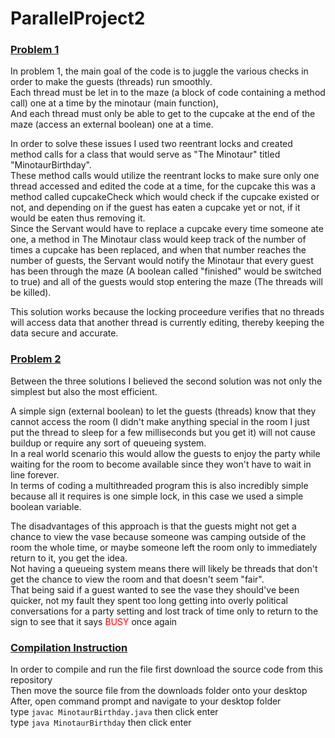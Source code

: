 # ParallelProject2

### <ins>Problem 1</ins>
In problem 1, the main goal of the code is to juggle the various checks in order to make the guests (threads) run smoothly. <br/>
Each thread must be let in to the maze (a block of code containing a method call) one at a time by the minotaur (main function), <br/>
And each thread must only be able to get to the cupcake at the end of the maze (access an external boolean) one at a time. <br/>

In order to solve these issues I used two reentrant locks and created method calls for a class that would serve as "The Minotaur" titled "MinotaurBirthday". <br/>
These method calls would utilize the reentrant locks to make sure only one thread accessed and edited the code at a time, for the cupcake this was a method called cupcakeCheck which would check if the cupcake existed or not, and depending on if the guest has eaten a cupcake yet or not, if it would be eaten thus removing it. <br/>
Since the Servant would have to replace a cupcake every time someone ate one, a method in The Minotaur class would keep track of the number of times a cupcake has been replaced, and when that number reaches the number of guests, the Servant would notify the Minotaur that every guest has been through the maze (A boolean called "finished" would be switched to true) and all of the guests would stop entering the maze (The threads will be killed). <br/>

This solution works because the locking proceedure verifies that no threads will access data that another thread is currently editing, thereby keeping the data secure and accurate. <br/>

### <ins>Problem 2</ins>
Between the three solutions I believed the second solution was not only the simplest but also the most efficient. <br/> 

A simple sign (external boolean) to let the guests (threads) know that they cannot access the room (I didn't make anything special in the room I just put the thread to sleep for a few milliseconds but you get it) will not cause buildup or require any sort of queueing system. <br/>
In a real world scenario this would allow the guests to enjoy the party while waiting for the room to become available since they won't have to wait in line forever. <br/>
In terms of coding a multithreaded program this is also incredibly simple because all it requires is one simple lock, in this case we used a simple boolean variable. <br/>

The disadvantages of this approach is that the guests might not get a chance to view the vase because someone was camping outside of the room the whole time, or maybe someone left the room only to immediately return to it, you get the idea. <br/>
Not having a queueing system means there will likely be threads that don't get the chance to view the room and that doesn't seem "fair". <br/>
That being said if a guest wanted to see the vase they should've been quicker, not my fault they spent too long getting into overly political conversations for a party setting and lost track of time only to return to the sign to see that it says <span style="color:red">BUSY</span> once again

### <ins>Compilation Instruction<ins>
In order to compile and run the file first download the source code from this repository <br/>
Then move the source file from the downloads folder onto your desktop <br/>
After, open command prompt and navigate to your desktop folder <br/>
type `javac MinotaurBirthday.java` then click enter <br/>
type `java MinotaurBirthday` then click enter
